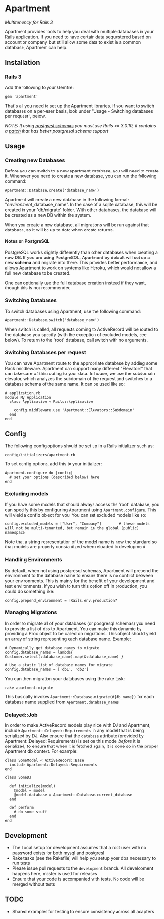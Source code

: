 # Apartment
*Multitenancy for Rails 3*

Apartment provides tools to help you deal with multiple databases in your Rails
application. If you need to have certain data sequestered based on account or company,
but still allow some data to exist in a common database, Apartment can help.


## Installation

### Rails 3

Add the following to your Gemfile:

    gem 'apartment'

That's all you need to set up the Apartment libraries. If you want to switch databases 
on a per-user basis, look under "Usage - Switching databases per request", below.

*NOTE: If using [postgresl schemas](http://www.postgresql.org/docs/9.0/static/ddl-schemas.html) you must use Rails >= 3.0.10, it contains a [patch](https://github.com/rails/rails/pull/1607) that has better postgresql schema support*

## Usage

### Creating new Databases

Before you can switch to a new apartment database, you will need to create it. Whenever
you need to create a new database, you can run the following command:

    Apartment::Database.create('database_name')

Apartment will create a new database in the following format: "_environment_\_database_name". 
In the case of a sqlite database, this will be created in your 'db/migrate' folder. With
other databases, the database will be created as a new DB within the system.

When you create a new database, all migrations will be run against that database, so it will be 
up to date when create returns.

#### Notes on PostgreSQL

PostgreSQL works slightly differently than other databases when creating a new DB. If you
are using PostgreSQL, Apartment by default will set up a new **schema** and migrate into there. This
provides better performance, and allows Apartment to work on systems like Heroku, which
would not allow a full new database to be created.

One can optionally use the full database creation instead if they want, though this is not recommended

### Switching Databases

To switch databases using Apartment, use the following command:

    Apartment::Database.switch('database_name')

When switch is called, all requests coming to ActiveRecord will be routed to the database 
you specify (with the exception of excluded models, see below). To return to the 'root' 
database, call switch with no arguments.

### Switching Databases per request

You can have Apartment route to the appropriate database by adding some Rack middleware.
Apartment can support many different "Elevators" that can take care of this routing to your data.
In house, we use the subdomain elevator, which analyzes the subdomain of the request and switches
to a database schema of the same name. It can be used like so:

    # application.rb
    module My Application
      class Application < Rails::Application
      
        config.middleware.use 'Apartment::Elevators::Subdomain'
      end
    end
    
## Config

The following config options should be set up in a Rails initializer such as:

    config/initializers/apartment.rb
    
To set config options, add this to your initializer:

    Apartment.configure do |config|
      # set your options (described below) here
    end
    
### Excluding models

If you have some models that should always access the 'root' database, you can specify this by configuring
Apartment using `Apartment.configure`.  This will yield a config object for you.  You can set excluded models like so:
    
    config.excluded_models = ["User", "Company"]        # these models will not be multi-tenanted, but remain in the global (public) namespace

Note that a string representation of the model name is now the standard so that models are properly constantized when reloaded in development
    
### Handling Environments

By default, when not using postgresql schemas, Apartment will prepend the environment to the database name
to ensure there is no conflict between your environments.  This is mainly for the benefit of your development
and test environments.  If you wish to turn this option off in production, you could do something like:

    config.prepend_environment = !Rails.env.production?

### Managing Migrations

In order to migrate all of your databases (or posgresql schemas) you need to provide a list
of dbs to Apartment.  You can make this dynamic by providing a Proc object to be called on migrations.
This object should yield an array of string representing each database name.  Example:

    # Dynamically get database names to migrate
    config.database_names = lambda{ Customer.select(:database_name).map(&:database_name) }
    
    # Use a static list of database names for migrate
    config.database_names = ['db1', 'db2']
      
You can then migration your databases using the rake task:
    
    rake apartment:migrate
    
This basically invokes `Apartment::Database.migrate(#{db_name})` for each database name supplied
from `Apartment.database_names`

### Delayed::Job

In order to make ActiveRecord models play nice with DJ and Apartment, include `Apartment::Delayed::Requirements` in any model that is being serialized by DJ.  Also ensure that the `database` attribute (provided by Apartment::Delayed::Requirements) is set on this model *before* it is serialized, to ensure that when it is fetched again, it is done so in the proper Apartment db context.  For example:

    class SomeModel < ActiveRecord::Base
      include Apartment::Delayed::Requirements
    end

    class SomeDJ
  
      def initialize(model)
        @model = model
        @model.database = Apartment::Database.current_database
      end
  
      def perform
        # do some stuff
      end
    end

## Development

* The Local setup for development assumes that a root user with no password exists for both mysql and postgresl
* Rake tasks (see the Rakefile) will help you setup your dbs necessary to run tests
* Please issue pull requests to the `development` branch.  All development happens here, master is used for releases
* Ensure that your code is accompanied with tests.  No code will be merged without tests

## TODO

* Shared examples for testing to ensure consistency across all adapters
